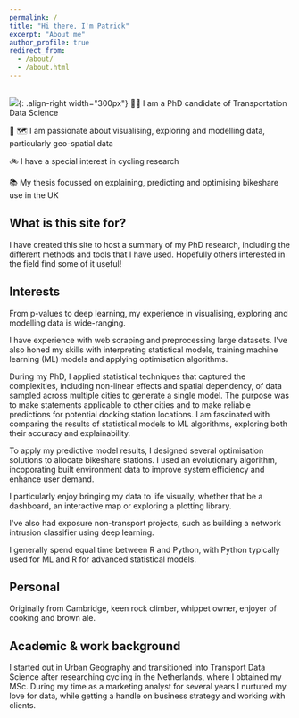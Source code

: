 ```yaml
---
permalink: /
title: "Hi there, I'm Patrick"
excerpt: "About me"
author_profile: true
redirect_from: 
  - /about/
  - /about.html
---
```

 <br/><img src='https://p91g.github.io/patrick-moore.github.io/images/data_bss_city_groups.png'>{: .align-right width="300px"}
🧑‍💻 I am a PhD candidate of Transportation Data Science

🤖 🗺️ I am passionate about visualising, exploring and modelling data, particularly geo-spatial data 

🚲 I have a special interest in cycling research

📚 My thesis focussed on explaining, predicting and optimising bikeshare use in the UK

What is this site for?
------
I have created this site to host a summary of my PhD research, including the different methods and tools that I have used. Hopefully others interested in the field find some of it useful!  

Interests
------
From p-values to deep learning, my experience in visualising, exploring and modelling data is wide-ranging. 

I have experience with web scraping and preprocessing large datasets. I've also honed my skills with interpreting statistical models, training machine learning (ML) models and applying optimisation algorithms. 

During my PhD, I applied statistical techniques that captured the complexities, including non-linear effects and spatial dependency, of data sampled across multiple cities to generate a single model. The purpose was to make statements applicable to other cities and to make reliable predictions for potential docking station locations. I am fascinated with comparing the results of statistical models to ML algorithms, exploring both their accuracy and explainability.

To apply my predictive model results, I designed several optimisation solutions to allocate bikeshare stations. I used an evolutionary algorithm, incoporating built environment data to improve system efficiency and enhance user demand. 

I particularly enjoy bringing my data to life visually, whether that be a dashboard, an interactive map or exploring a plotting library. 

I've also had exposure non-transport projects, such as building a network intrusion classifier using deep learning.

I generally spend equal time between R and Python, with Python typically used for ML and R for advanced statistical models.

Personal
------
Originally from Cambridge, keen rock climber, whippet owner, enjoyer of cooking and brown ale.

Academic & work background
------
I started out in Urban Geography and transitioned into Transport Data Science after researching cycling in the Netherlands, where I obtained my MSc. During my time as a marketing analyst for several years I nurtured my love for data, while getting a handle on business strategy and working with clients.  




